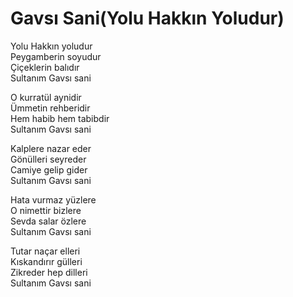 # Gavsı Sani(Yolu Hakkın Yoludur)

Yolu Hakkın yoludur  
Peygamberin soyudur  
Çiçeklerin balıdır  
Sultanım Gavsı sani  

O kurratül aynidir  
Ümmetin rehberidir  
Hem habib hem tabibdir  
Sultanım Gavsı sani  

Kalplere nazar eder  
Gönülleri seyreder  
Camiye gelip gider  
Sultanım Gavsı sani  

Hata vurmaz yüzlere  
O nimettir bizlere  
Sevda salar özlere  
Sultanım Gavsı sani  

Tutar naçar elleri  
Kıskandırır gülleri  
Zikreder hep dilleri  
Sultanım Gavsı sani  

